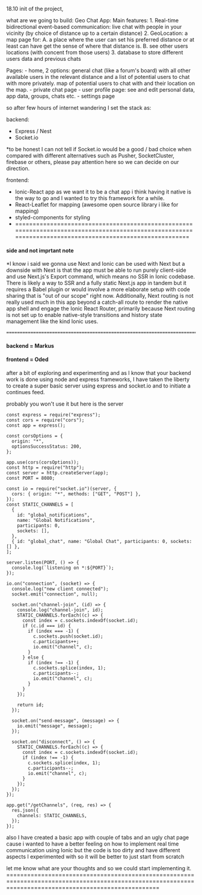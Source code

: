 18.10
init of the project,

what are we going to build:
Geo Chat App:
  Main features:
    1. Real-time bidirectional event-based communication: live chat with people in your vicinity (by choice of distance up to a certain distance) 
    2. GeoLocation: a map page for: 
      A. a place where the user can set his preferred distance or at least can have get the sense of where that distance is.
      B. see other users locations (with concent from those users)
    3. database to store different users data and previous chats

  Pages:
    - home, 2 options:
        general chat (like a forum's board) with all other available users in the relevant distance and a list of potential users to chat with more privately.
        map of potential users to chat with and their location on the map.
    - private chat page
    - user profile page: see and edit personal data, app data, groups, chats etc.
    - settings page
    
    
so after few hours of internet wandering I set the stack as:

backend: 
  - Express / Nest 
  - Socket.io

*to be honest I can not tell if Socket.io would be a good / bad choice when compared with different alternatives 
such as Pusher, SocketCluster, firebase or others, please pay attention here so we can decide on our direction.

frontend: 
  - Ionic-React app as we want it to be a chat app i think having it native is the way to go and I wanted to try this framework for a while.
  - React-Leaflet for mapping (awesome open source library i like for mapping) 
  - styled-components for styling
  - 
    ========================================================================================================================================================
 #### side and not imprtant note
*I know i said we gonna use Next and Ionic can be used with Next but a downside with Next is that the app must be able to run purely client-side 
and use Next.js's Export command, which means no SSR in Ionic codebase. There is likely a way to SSR and a fully static Next.js app
in tandem but it requires a Babel plugin or would involve a more elaborate setup with code sharing that is "out of our scope" right now.
Additionally, Next routing is not really used much in this app beyond a catch-all route to render the native app shell and engage the Ionic React Router, 
primarily because Next routing is not set up to enable native-style transitions and history state management like the kind Ionic uses.

    ========================================================================================================================================================

#### backend = Markus
#### frontend = Oded



after a bit of exploring and experimenting and as I know that your backend work is done using node and express frameworks, 
I have taken the liberty to create a super basic server using express and socket.io and to initiate a continues feed.

probably you won't use it but here is the server
```
const express = require("express");
const cors = require("cors");
const app = express();

const corsOptions = {
  origin: "*",
  optionsSuccessStatus: 200,
};

app.use(cors(corsOptions));
const http = require("http");
const server = http.createServer(app);
const PORT = 8080;

const io = require("socket.io")(server, {
  cors: { origin: "*", methods: ["GET", "POST"] },
});
const STATIC_CHANNELS = [
  {
    id: "global_notifications",
    name: "Global Notifications",
    participants: 0,
    sockets: [],
  },
  { id: "global_chat", name: "Global Chat", participants: 0, sockets: [] },
];

server.listen(PORT, () => {
  console.log(`listening on *:${PORT}`);
});

io.on("connection", (socket) => {
  console.log("new client connected");
  socket.emit("connection", null);

  socket.on("channel-join", (id) => {
    console.log("channel-join", id);
    STATIC_CHANNELS.forEach((c) => {
      const index = c.sockets.indexOf(socket.id);
      if (c.id === id) {
        if (index === -1) {
          c.sockets.push(socket.id);
          c.participants++;
          io.emit("channel", c);
        }
      } else {
        if (index !== -1) {
          c.sockets.splice(index, 1);
          c.participants--;
          io.emit("channel", c);
        }
      }
    });

    return id;
  });

  socket.on("send-message", (message) => {
    io.emit("message", message);
  });

  socket.on("disconnect", () => {
    STATIC_CHANNELS.forEach((c) => {
      const index = c.sockets.indexOf(socket.id);
      if (index !== -1) {
        c.sockets.splice(index, 1);
        c.participants--;
        io.emit("channel", c);
      }
    });
  });
});

app.get("/getChannels", (req, res) => {
  res.json({
    channels: STATIC_CHANNELS,
  });
});

```

also I have created a basic app with couple of tabs and an ugly chat page cause i wanted to have a better feeling on how to implement real time communication using Ionic but the code is too dirty and have different aspects I experimented with so it will be better to just start from scratch 

let me know what are your thoughts and so we could start implementing it.
    ========================================================================================================================================================
